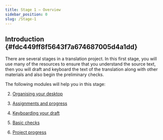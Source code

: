 ```yaml
---
title: Stage 1 – Overview
sidebar_position: 0
slug: /Stage-1
---
```




## **Introduction** {#fdc449ff8f5643f7a674687005d4a1dd}


There are several stages in a translation project. In this first stage, you will use many of the resources to ensure that you understand the source text, then you will draft and keyboard the text of the translation along with other materials and also begin the preliminary checks.


The following modules will help you in this stage:


2. [Organising your desktop](/2.OD)  


3. [Assignments and progress](/3.PP1)  


4. [Keyboarding your draft](/4.KD)  


5. [Basic checks](/5.BC1)  


6. [Project progress](/6.PP2)


